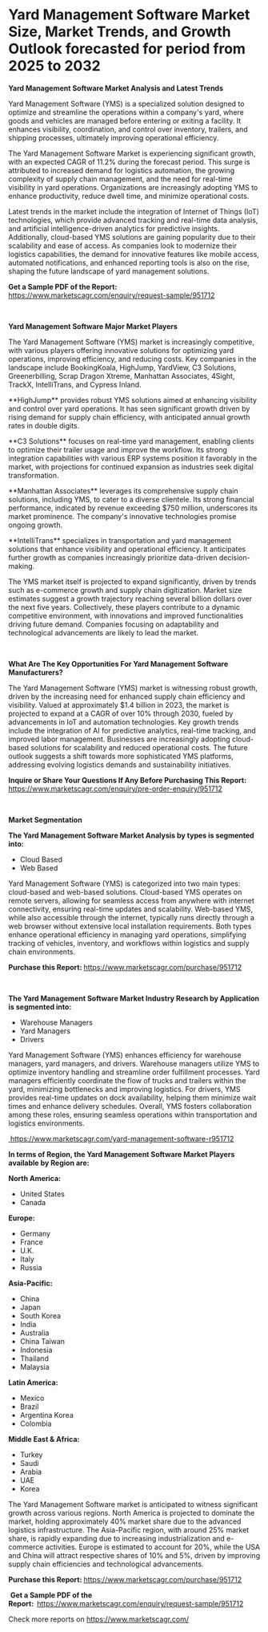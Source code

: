 <p><h1>Yard Management Software Market Size, Market Trends, and Growth Outlook forecasted for period from 2025 to 2032</h1></p><p><strong>Yard Management Software Market Analysis and Latest Trends</strong></p>
<p><p>Yard Management Software (YMS) is a specialized solution designed to optimize and streamline the operations within a company's yard, where goods and vehicles are managed before entering or exiting a facility. It enhances visibility, coordination, and control over inventory, trailers, and shipping processes, ultimately improving operational efficiency.</p><p>The Yard Management Software Market is experiencing significant growth, with an expected CAGR of 11.2% during the forecast period. This surge is attributed to increased demand for logistics automation, the growing complexity of supply chain management, and the need for real-time visibility in yard operations. Organizations are increasingly adopting YMS to enhance productivity, reduce dwell time, and minimize operational costs. </p><p>Latest trends in the market include the integration of Internet of Things (IoT) technologies, which provide advanced tracking and real-time data analysis, and artificial intelligence-driven analytics for predictive insights. Additionally, cloud-based YMS solutions are gaining popularity due to their scalability and ease of access. As companies look to modernize their logistics capabilities, the demand for innovative features like mobile access, automated notifications, and enhanced reporting tools is also on the rise, shaping the future landscape of yard management solutions.</p></p>
<p><strong>Get a Sample PDF of the Report:&nbsp;</strong> <a href="https://www.marketscagr.com/enquiry/request-sample/951712?utm_campaign=1902&utm_medium=2&utm_source=Github&utm_content=ia&utm_term=06032025&utm_id=yard-management-software">https://www.marketscagr.com/enquiry/request-sample/951712</a></p>
<p>&nbsp;</p>
<p><strong>Yard Management Software Major Market Players</strong></p>
<p><p>The Yard Management Software (YMS) market is increasingly competitive, with various players offering innovative solutions for optimizing yard operations, improving efficiency, and reducing costs. Key companies in the landscape include BookingKoala, HighJump, YardView, C3 Solutions, Greenerbilling, Scrap Dragon Xtreme, Manhattan Associates, 4Sight, TrackX, IntelliTrans, and Cypress Inland.</p><p>**HighJump** provides robust YMS solutions aimed at enhancing visibility and control over yard operations. It has seen significant growth driven by rising demand for supply chain efficiency, with anticipated annual growth rates in double digits. </p><p>**C3 Solutions** focuses on real-time yard management, enabling clients to optimize their trailer usage and improve the workflow. Its strong integration capabilities with various ERP systems position it favorably in the market, with projections for continued expansion as industries seek digital transformation.</p><p>**Manhattan Associates** leverages its comprehensive supply chain solutions, including YMS, to cater to a diverse clientele. Its strong financial performance, indicated by revenue exceeding $750 million, underscores its market prominence. The company's innovative technologies promise ongoing growth.</p><p>**IntelliTrans** specializes in transportation and yard management solutions that enhance visibility and operational efficiency. It anticipates further growth as companies increasingly prioritize data-driven decision-making.</p><p>The YMS market itself is projected to expand significantly, driven by trends such as e-commerce growth and supply chain digitization. Market size estimates suggest a growth trajectory reaching several billion dollars over the next five years. Collectively, these players contribute to a dynamic competitive environment, with innovations and improved functionalities driving future demand. Companies focusing on adaptability and technological advancements are likely to lead the market.</p></p>
<p>&nbsp;</p>
<p><strong>What Are The Key Opportunities For Yard Management Software Manufacturers?</strong></p>
<p><p>The Yard Management Software (YMS) market is witnessing robust growth, driven by the increasing need for enhanced supply chain efficiency and visibility. Valued at approximately $1.4 billion in 2023, the market is projected to expand at a CAGR of over 10% through 2030, fueled by advancements in IoT and automation technologies. Key growth trends include the integration of AI for predictive analytics, real-time tracking, and improved labor management. Businesses are increasingly adopting cloud-based solutions for scalability and reduced operational costs. The future outlook suggests a shift towards more sophisticated YMS platforms, addressing evolving logistics demands and sustainability initiatives.</p></p>
<p><strong>Inquire or Share Your Questions If Any Before Purchasing This Report:</strong> <a href="https://www.marketscagr.com/enquiry/pre-order-enquiry/951712?utm_campaign=1902&utm_medium=2&utm_source=Github&utm_content=ia&utm_term=06032025&utm_id=yard-management-software">https://www.marketscagr.com/enquiry/pre-order-enquiry/951712</a></p>
<p>&nbsp;</p>
<p><strong>Market Segmentation</strong></p>
<p><strong>The Yard Management Software Market Analysis by types is segmented into:</strong></p>
<p><ul><li>Cloud Based</li><li>Web Based</li></ul></p>
<p><p>Yard Management Software (YMS) is categorized into two main types: cloud-based and web-based solutions. Cloud-based YMS operates on remote servers, allowing for seamless access from anywhere with internet connectivity, ensuring real-time updates and scalability. Web-based YMS, while also accessible through the internet, typically runs directly through a web browser without extensive local installation requirements. Both types enhance operational efficiency in managing yard operations, simplifying tracking of vehicles, inventory, and workflows within logistics and supply chain environments.</p></p>
<p><strong>Purchase this Report:&nbsp;</strong><a href="https://www.marketscagr.com/purchase/951712?utm_campaign=1902&utm_medium=2&utm_source=Github&utm_content=ia&utm_term=06032025&utm_id=yard-management-software">https://www.marketscagr.com/purchase/951712</a></p>
<p>&nbsp;</p>
<p><strong>The Yard Management Software Market Industry Research by Application is segmented into:</strong></p>
<p><ul><li>Warehouse Managers</li><li>Yard Managers</li><li>Drivers</li></ul></p>
<p><p>Yard Management Software (YMS) enhances efficiency for warehouse managers, yard managers, and drivers. Warehouse managers utilize YMS to optimize inventory handling and streamline order fulfillment processes. Yard managers efficiently coordinate the flow of trucks and trailers within the yard, minimizing bottlenecks and improving logistics. For drivers, YMS provides real-time updates on dock availability, helping them minimize wait times and enhance delivery schedules. Overall, YMS fosters collaboration among these roles, ensuring seamless operations within transportation and logistics environments.</p></p>
<p><a href="https://www.marketscagr.com/yard-management-software-r951712?utm_campaign=1902&utm_medium=2&utm_source=Github&utm_content=ia&utm_term=06032025&utm_id=yard-management-software">&nbsp;https://www.marketscagr.com/yard-management-software-r951712</a></p>
<p><strong>In terms of Region, the Yard Management Software Market Players available by Region are:</strong></p>
<p>
    <p> <strong> North America: </strong>
        <ul>
            <li>United States</li>
            <li>Canada</li>
        </ul>
        </p> 
    <p> <strong> Europe: </strong>
        <ul>
            <li>Germany</li>
            <li>France</li>
            <li>U.K.</li>
            <li>Italy</li>
            <li>Russia</li>
        </ul>
        </p> 
    <p> <strong> Asia-Pacific: </strong>
        <ul>
            <li>China</li>
            <li>Japan</li>
            <li>South Korea</li>
            <li>India</li>
            <li>Australia</li>
            <li>China Taiwan</li>
            <li>Indonesia</li>
            <li>Thailand</li>
            <li>Malaysia</li>
        </ul>
        </p> 
    <p> <strong> Latin America: </strong>
        <ul>
            <li>Mexico</li>
            <li>Brazil</li>
            <li>Argentina Korea</li>
            <li>Colombia</li>
        </ul>
        </p> 
    <p> <strong> Middle East & Africa: </strong>
        <ul>
            <li>Turkey</li>
            <li>Saudi</li>
            <li>Arabia</li>
            <li>UAE</li>
            <li>Korea</li>
        </ul>
    </p>
    </p>
<p><p>The Yard Management Software market is anticipated to witness significant growth across various regions. North America is projected to dominate the market, holding approximately 40% market share due to the advanced logistics infrastructure. The Asia-Pacific region, with around 25% market share, is rapidly expanding due to increasing industrialization and e-commerce activities. Europe is estimated to account for 20%, while the USA and China will attract respective shares of 10% and 5%, driven by improving supply chain efficiencies and technological advancements.</p></p>
<p><strong>Purchase this Report: </strong><a href="https://www.marketscagr.com/purchase/951712?utm_campaign=1902&utm_medium=2&utm_source=Github&utm_content=ia&utm_term=06032025&utm_id=yard-management-software">https://www.marketscagr.com/purchase/951712</a></p>
<p>&nbsp;<strong>Get a Sample PDF of the Report:&nbsp;&nbsp;</strong><a href="https://www.marketscagr.com/enquiry/request-sample/951712?utm_campaign=1902&utm_medium=2&utm_source=Github&utm_content=ia&utm_term=06032025&utm_id=yard-management-software">https://www.marketscagr.com/enquiry/request-sample/951712</a></p>
<p><strong></strong></p>
<p>Check more reports on <a href="https://www.marketscagr.com/?utm_campaign=1902&utm_medium=2&utm_source=Github&utm_content=ia&utm_term=06032025&utm_id=yard-management-software">https://www.marketscagr.com/</a></p>